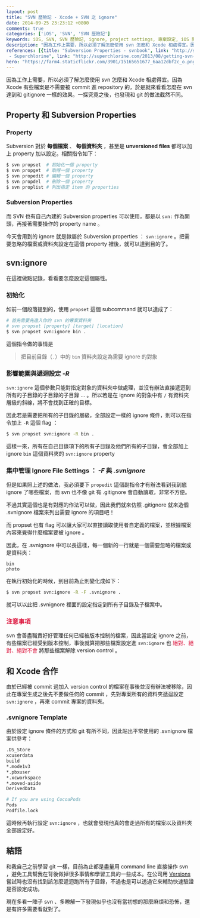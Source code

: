 ```yaml
---
layout: post
title: "SVN 歷險記 - Xcode + SVN 之 ignore"
date: 2014-09-25 23:23:12 +0800
comments: true
categories: ['iOS', 'SVN', 'SVN 歷險記']
keywords: iOS, SVN, SVN 歷險記, ignore, project settings, 專案設定, iOS 開發, 初始設定
description: "因為工作上需要，所以必須了解怎麼使用 svn 怎麼和 Xcode 相處得宜。因為 Xcode 有些檔案是不需要被 commit 進 repository 的，於是就來看看怎麼在 svn 達到和 gitignore 一樣的效果。一探究竟之後，也發現和 git 的做法截然不同。"
references: [{title: "Subversion Properties - svnbook", link: "http://svnbook.red-bean.com/en/1.7/svn.ref.properties.html"}, {title: "Getting svn to ignore files and directories
 - Superchlorine", link: "http://superchlorine.com/2013/08/getting-svn-to-ignore-files-and-directories/"}]
hero: "https://farm4.staticflickr.com/3901/15165651677_6aa12dbf2c_o.png"
---
```


因為工作上需要，所以必須了解怎麼使用 svn 怎麼和 Xcode 相處得宜。因為 Xcode 有些檔案是不需要被 commit 進 repository 的，於是就來看看怎麼在 svn 達到和 gitignore 一樣的效果。一探究竟之後，也發現和 git 的做法截然不同。

<!-- more -->

## Property 和 Subversion Properties

### Property

Subversion 對於 **每個檔案** 、 **每個資料夾** ，甚至是 **unversioned files** 都可以加上 property 加以設定。相關指令如下：

``` sh
$ svn propset  # 初始化一個 property
$ svn propget  # 取得一個 property
$ svn propedit # 編輯一個 property
$ svn propdel  # 刪除一個 property
$ svn proplist # 列出指定 item 的 properties
```

### Subversion Properties

而 SVN 也有自己內建的 Subversion properties 可以使用，都是以 `svn:` 作為開頭，再接著需要操作的 property name 。

今天會用到的 ignore 就是隸屬於 Subversion properties ： `svn:ignore` 。把需要忽略的檔案或資料夾設定在這個 property 裡後，就可以達到目的了。

## svn:ignore

在這裡做點記錄，看看要怎麼設定這個屬性。

### 初始化

如前一個段落提到的，使用 `propset` 這個 subcommand 就可以達成了：

``` sh
# 首先需要先進入你的 svn 的專案資料夾
# svn propset [property] [target] [location]
$ svn propset svn:ignore bin .
```

這個指令做的事情是

> 把目前目錄（`.`）中的 `bin` 資料夾設定為需要 ignore 的對象

### 影響範圍與遞迴設定 *-R*

`svn:ignore` 這個參數只能對指定對象的資料夾中做處理，並沒有辦法直接遞迴到所有的子目錄的子目錄的子目錄 ... 。所以若是在 ignore 的對象中有 `/` 有資料夾層級的斜線，將不會找到正確的目標。

因此若是需要把所有的子目錄的層級，全部設定一樣的 ignore 條件，則可以在指令加上 `-R` 這個 flag ：

``` sh
$ svn propset svn:ignore -R bin .
```

這樣一來，所有在自己目錄項下的所有子目錄及他們所有的子目錄，會全部加上 ignore `bin` 這個資料夾的 `svn:ignore` property

### 集中管理 Ignore File Settings ： *-F* 與 *.svnignore*

但是如果照上述的做法，我必須要下 `propedit` 這個副指令才有辦法看到我到底 ignore 了哪些檔案，而 svn 也不像 git 有 .gitignore 會自動讀取，非常不方便。

不過其實這個也是有對應的作法可以做，因此我們就來仿照 .gitignore 就來造個 .svnignore 檔案來列出需要 ignore 的項目吧！

而 propset 也有 flag 可以讓大家可以直接讀取使用者自定義的檔案，並根據檔案內容來覺得什麼檔案要被 ignore 。

因此，在 .svnignore 中可以長這樣，每一個新的一行就是一個需要忽略的檔案或是資料夾：

``` text
bin
photo
```

在執行初始化的時候，到目前為止則變化成如下：

``` sh
$ svn propset svn:ignore -R -F .svnignore .
```

就可以以此把 .svnignore 裡面的設定指定到所有子目錄及子檔案中。

### <span style="color:Crimson;">注意事項</span>

svn 會善盡職責好好管理任何已經被版本控制的檔案，因此當設定 ignore 之前，有些檔案已經受到版本控制，事後就算把那些檔案設定進 `svn:ignore` 也 <span style="color:Crimson;font-width:bold;">絕對、絕對、絕對不會</span> 將那些檔案解除 version control 。

## 和 Xcode 合作

由於已經被 commit 過加入 version control 的檔案在事後並沒有辦法被移除，因此在專案生成之後先不要做任何的 commit ，先對專案所有的資料夾遞迴設定 `svn:ignore` ，再來 commit 專案的資料夾。

### .svnignore Template

由於設定 ignore 條件的方式和 git 有所不同，因此貼出平常使用的 .svnignore 檔案供參考：

``` sh
.DS_Store
xcuserdata
build
*.mode1v3
*.pbxuser
*.xcworkspace
*.moved-aside
DerivedData

# If you are using CocoaPods
Pods
Podfile.lock
```

這時候再執行設定 `svn:ignore` ，也就會發現他真的會走過所有的檔案以及資料夾全部設定好。

## 結語

和我自己之前學習 git 一樣，目前為止都是盡量用 command line 直接操作 svn ，避免工具幫我在背後做掉很多事情和學習工具的一些成本。在公司用 [Versions](http://versionsapp.com/) 嘗試時也沒有找到該怎麼遞迴跑所有子目錄，不過也是可以透過它來輔助快速驗證是否設定成功。

現在多看一陣子 svn 、多瞭解一下發現似乎也沒有當初想的那麼麻煩和恐怖，還是有許多需要看就對了。





